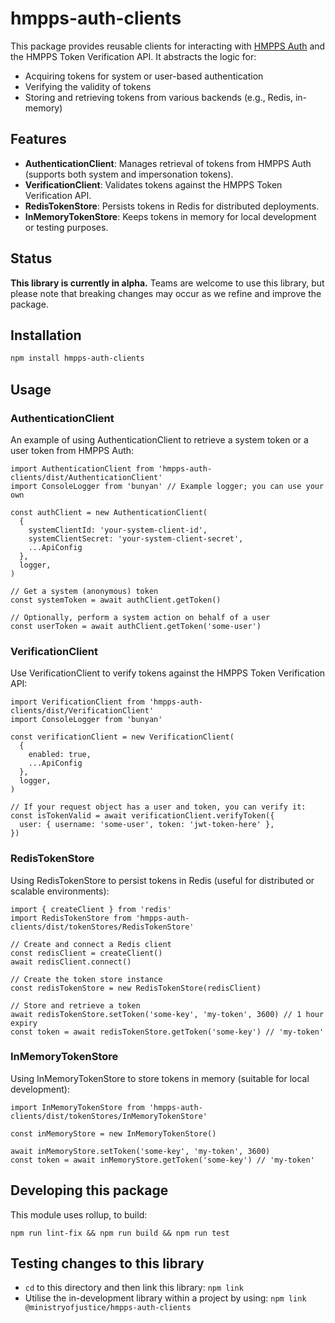 # hmpps-auth-clients

This package provides reusable clients for interacting with [HMPPS Auth](https://github.com/ministryofjustice/hmpps-auth) and the HMPPS Token Verification API. It abstracts the logic for:
- Acquiring tokens for system or user-based authentication
- Verifying the validity of tokens
- Storing and retrieving tokens from various backends (e.g., Redis, in-memory)

## Features

- **AuthenticationClient**: Manages retrieval of tokens from HMPPS Auth (supports both system and impersonation tokens).
- **VerificationClient**: Validates tokens against the HMPPS Token Verification API.
- **RedisTokenStore**: Persists tokens in Redis for distributed deployments.
- **InMemoryTokenStore**: Keeps tokens in memory for local development or testing purposes.

## Status

**This library is currently in alpha.**
Teams are welcome to use this library, but please note that breaking changes may occur as we refine and improve the package.

## Installation

```bash
npm install hmpps-auth-clients
```

## Usage
### AuthenticationClient

An example of using AuthenticationClient to retrieve a system token or a user token from HMPPS Auth:

```
import AuthenticationClient from 'hmpps-auth-clients/dist/AuthenticationClient'
import ConsoleLogger from 'bunyan' // Example logger; you can use your own

const authClient = new AuthenticationClient(
  {
    systemClientId: 'your-system-client-id',
    systemClientSecret: 'your-system-client-secret',
    ...ApiConfig
  },
  logger,
)

// Get a system (anonymous) token
const systemToken = await authClient.getToken()

// Optionally, perform a system action on behalf of a user
const userToken = await authClient.getToken('some-user')
```

### VerificationClient

Use VerificationClient to verify tokens against the HMPPS Token Verification API:

```
import VerificationClient from 'hmpps-auth-clients/dist/VerificationClient'
import ConsoleLogger from 'bunyan'

const verificationClient = new VerificationClient(
  {
    enabled: true,
    ...ApiConfig
  },
  logger,
)

// If your request object has a user and token, you can verify it:
const isTokenValid = await verificationClient.verifyToken({
  user: { username: 'some-user', token: 'jwt-token-here' },
})
```

### RedisTokenStore

Using RedisTokenStore to persist tokens in Redis (useful for distributed or scalable environments):

```
import { createClient } from 'redis'
import RedisTokenStore from 'hmpps-auth-clients/dist/tokenStores/RedisTokenStore'

// Create and connect a Redis client
const redisClient = createClient()
await redisClient.connect()

// Create the token store instance
const redisTokenStore = new RedisTokenStore(redisClient)

// Store and retrieve a token
await redisTokenStore.setToken('some-key', 'my-token', 3600) // 1 hour expiry
const token = await redisTokenStore.getToken('some-key') // 'my-token'
```

### InMemoryTokenStore

Using InMemoryTokenStore to store tokens in memory (suitable for local development):

```
import InMemoryTokenStore from 'hmpps-auth-clients/dist/tokenStores/InMemoryTokenStore'

const inMemoryStore = new InMemoryTokenStore()

await inMemoryStore.setToken('some-key', 'my-token', 3600)
const token = await inMemoryStore.getToken('some-key') // 'my-token'
```

## Developing this package

This module uses rollup, to build:

`npm run lint-fix && npm run build && npm run test`

## Testing changes to this library

* `cd` to this directory and then link this library: `npm link`
* Utilise the in-development library within a project by using: `npm link @ministryofjustice/hmpps-auth-clients`
